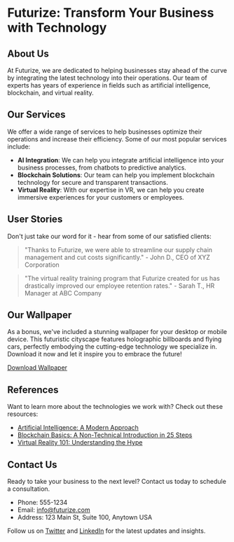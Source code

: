 <!--font:Inter-->

# Futurize: Transform Your Business with Technology

## About Us

At Futurize, we are dedicated to helping businesses stay ahead of the curve by integrating the latest technology into their operations. Our team of experts has years of experience in fields such as artificial intelligence, blockchain, and virtual reality.

## Our Services

We offer a wide range of services to help businesses optimize their operations and increase their efficiency. Some of our most popular services include:

- **AI Integration**: We can help you integrate artificial intelligence into your business processes, from chatbots to predictive analytics.
- **Blockchain Solutions**: Our team can help you implement blockchain technology for secure and transparent transactions.
- **Virtual Reality**: With our expertise in VR, we can help you create immersive experiences for your customers or employees.

## User Stories

Don't just take our word for it - hear from some of our satisfied clients:

> "Thanks to Futurize, we were able to streamline our supply chain management and cut costs significantly." - John D., CEO of XYZ Corporation

> "The virtual reality training program that Futurize created for us has drastically improved our employee retention rates." - Sarah T., HR Manager at ABC Company

## Our Wallpaper

As a bonus, we've included a stunning wallpaper for your desktop or mobile device. This futuristic cityscape features holographic billboards and flying cars, perfectly embodying the cutting-edge technology we specialize in. Download it now and let it inspire you to embrace the future!

[Download Wallpaper](#)

## References

Want to learn more about the technologies we work with? Check out these resources:

- [Artificial Intelligence: A Modern Approach](#)
- [Blockchain Basics: A Non-Technical Introduction in 25 Steps](#)
- [Virtual Reality 101: Understanding the Hype](#)

## Contact Us

Ready to take your business to the next level? Contact us today to schedule a consultation.

- Phone: 555-1234
- Email: info@futurize.com
- Address: 123 Main St, Suite 100, Anytown USA

Follow us on [Twitter](#) and [LinkedIn](#) for the latest updates and insights.

<!--

Write me content for website with wallpaper which alt text is:

"A futuristic cityscape with holographic billboards and flying cars"

The name/title of the page should not be 1:1 copy of the alt text but rather a real content of the website which is using this wallpaper.

- Use markdown format 
- Start with heading
- Heading should be short and concise
- The content should look like a real website 
- The website should not be about the wallpaper, wallpaper is just a related background
- Heading should be contain work "wallpaper" or "background"
- Include real sections like references, contact, user stories, etc. use things relevant to the page purpose.
- Feel free to use structure like headings, bullets, numbering, blockquotes, paragraphs, horizontal lines, etc.
- You can use formatting like bold or _italic_
- You can include UTF-8 emojis
- Links should be only #hash anchors (and you can refer to the document itself)
- Do not include images


---


# Welcome to Futurize - Transform Your Business with Cutting-Edge Technology

## About Us

At Futurize, we are dedicated to helping businesses stay ahead of the curve by integrating the latest technology into their operations. Our team of experts has years of experience in fields such as artificial intelligence, blockchain, and virtual reality.

## Our Services

We offer a wide range of services to help businesses optimize their operations and increase their efficiency. Some of our most popular services include:

- **AI Integration**: We can help you integrate artificial intelligence into your business processes, from chatbots to predictive analytics.
- **Blockchain Solutions**: Our team can help you implement blockchain technology for secure and transparent transactions.
- **Virtual Reality**: With our expertise in VR, we can help you create immersive experiences for your customers or employees.

## User Stories

Don't just take our word for it - hear from some of our satisfied clients:

> "Thanks to Futurize, we were able to streamline our supply chain management and cut costs significantly." - John D., CEO of XYZ Corporation

> "The virtual reality training program that Futurize created for us has drastically improved our employee retention rates." - Sarah T., HR Manager at ABC Company

## Our Wallpaper

As a bonus, we've included a stunning wallpaper for your desktop or mobile device. This futuristic cityscape features holographic billboards and flying cars, perfectly embodying the cutting-edge technology we specialize in. Download it now and let it inspire you to embrace the future!

[Download Wallpaper](#)

## References

Want to learn more about the technologies we work with? Check out these resources:

- [Artificial Intelligence: A Modern Approach](#)
- [Blockchain Basics: A Non-Technical Introduction in 25 Steps](#)
- [Virtual Reality 101: Understanding the Hype](#)

## Contact Us

Ready to take your business to the next level? Contact us today to schedule a consultation.

- Phone: 555-1234
- Email: info@futurize.com
- Address: 123 Main St, Suite 100, Anytown USA

Follow us on [Twitter](#) and [LinkedIn](#) for the latest updates and insights.


---


Write me a Google font which is best fitting for the website.

Pick from the list:
- Montserrat
- Raleway
- Orbitron
- IBM Plex Sans
- Poppins
- Open Sans
- Cabin
- Cinzel
- Lobster
- Creepster
- Cinzel Decorative
- Barlow Condensed
- Playfair Display
- Roboto
- Exo 2
- Cormorant Garamond
- Futura
- Inter
- Dancing Script
- Great Vibes
- Lato
- Alegreya


Write just the font name nothing else.


---


Inter

-->
